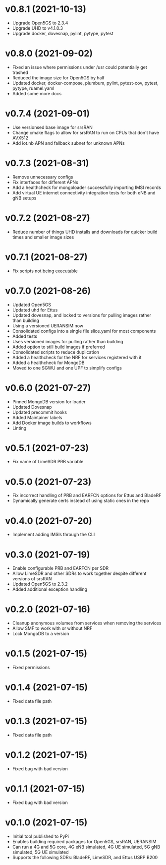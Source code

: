 # v0.8.1 (2021-10-13)

* Upgrade Open5GS to 2.3.4
* Upgrade UHD to v4.1.0.3
* Upgrade docker, dovesnap, pylint, pytype, pytest

# v0.8.0 (2021-09-02)

* Fixed an issue where permissions under /usr could potentially get trashed
* Reduced the image size for Open5GS by half
* Updated docker, docker-compose, plumbum, pylint, pytest-cov, pytest, pytype, ruamel.yaml
* Added some more docs

# v0.7.4 (2021-09-01)

* Use versionsed base image for srsRAN
* Change cmake flags to allow for srsRAN to run on CPUs that don't have AVX512
* Add iot.nb APN and fallback subnet for unknown APNs

# v0.7.3 (2021-08-31)

* Remove unnecessary configs
* Fix interfaces for different APNs
* Add a healthcheck for mongoloader successfully importing IMSI records
* Add virtual UE internet connectivity integration tests for both eNB and gNB setups

# v0.7.2 (2021-08-27)

* Reduce number of things UHD installs and downloads for quicker build times and smaller image sizes

# v0.7.1 (2021-08-27)

* Fix scripts not being executable

# v0.7.0 (2021-08-26)

* Updated Open5GS
* Updated uhd for Ettus
* Updated dovesnap, and locked to versions for pulling images rather than building
* Using a versioned UERANSIM now
* Consolidated configs into a single file slice.yaml for most components
* Added tests
* Uses versioned images for pulling rather than building
* Added option to still build images if preferred
* Consolidated scripts to reduce duplication
* Added a healthcheck for the NRF for services registered with it
* Added a healthcheck for MongoDB
* Moved to one SGWU and one UPF to simplify configs

# v0.6.0 (2021-07-27)

* Pinned MongoDB version for loader
* Updated Dovesnap
* Updated precommit hooks
* Added Maintainer labels
* Add Docker image builds to workflows
* Linting

# v0.5.1 (2021-07-23)

* Fix name of LimeSDR PRB variable

# v0.5.0 (2021-07-23)

* Fix incorrect handling of PRB and EARFCN options for Ettus and BladeRF
* Dynamically generate certs instead of using static ones in the repo

# v0.4.0 (2021-07-20)

* Implement adding IMSIs through the CLI

# v0.3.0 (2021-07-19)

* Enable configurable PRB and EARFCN per SDR
* Allow LimeSDR and other SDRs to work together despite different versions of srsRAN
* Updated Open5GS to 2.3.2
* Added additional exception handling

# v0.2.0 (2021-07-16)

* Cleanup anonymous volumes from services when removing the services
* Allow SMF to work with or without NRF
* Lock MongoDB to a version

# v0.1.5 (2021-07-15)

* Fixed permissions

# v0.1.4 (2021-07-15)

* Fixed data file path

# v0.1.3 (2021-07-15)

* Fixed data file path

# v0.1.2 (2021-07-15)

* Fixed bug with bad version

# v0.1.1 (2021-07-15)

* Fixed bug with bad version

# v0.1.0 (2021-07-15)

* Initial tool published to PyPi
* Enables building required packages for Open5GS, srsRAN, UERANSIM
* Can run a 4G and 5G core, 4G eNB simulated, 4G UE simulated, 5G gNB simulated, 5G UE simulated
* Supports the following SDRs: BladeRF, LimeSDR, and Ettus USRP B200
